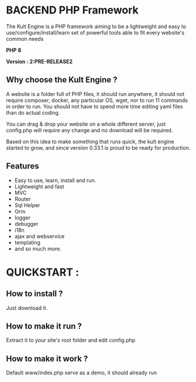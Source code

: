 # BACKEND PHP Framework

The Kult Engine is a PHP framework aiming to be a lightweight and easy to use/configure/install/learn set of powerful tools able to fit every website's common needs

**PHP 8**

**Version : 2:PRE-RELEASE2**



## Why choose the Kult Engine ?

A website is a folder full of PHP files, it should run anywhere, it should not require composer, docker, any particular OS, wget, nor to run 11 commands in order to run.
You should not have to spend more time editing yaml files than do actual coding.

You can drag & drop your website on a whole different server, just config.php will require any change and no download will be required.

Based on this idea to make something that runs quick, the kult engine started to grow, and since version 0.33.1 is proud to be ready for production.

## Features
* Easy to use, learn, install and run.
* Lightweight and fast
* MVC
* Router
* Sql Helper
* Orm
* logger
* debugger
* i18n
* ajax and webservice
* templating
* and so much more.

# QUICKSTART :

## How to install ? 
Just download it.
## How to make it run ?
Extract it to your site's root folder and edit config.php 
## How to make it work ? 
Default www/index.php serve as a demo, it should already run


